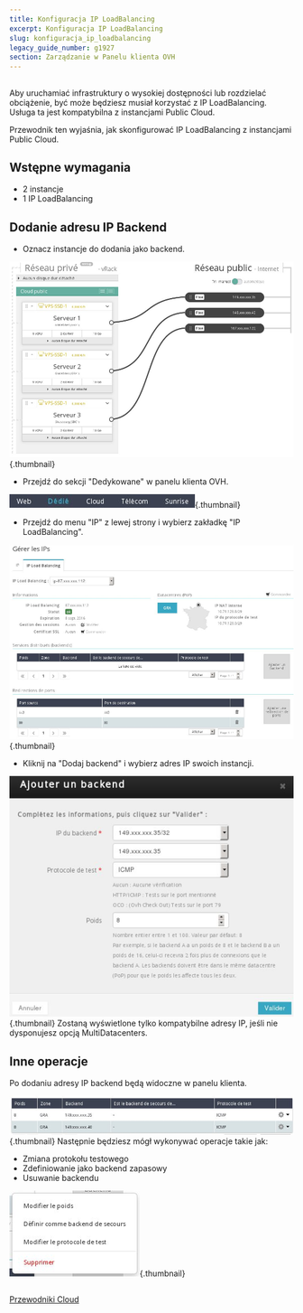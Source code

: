 ```yaml
---
title: Konfiguracja IP LoadBalancing
excerpt: Konfiguracja IP LoadBalancing
slug: konfiguracja_ip_loadbalancing
legacy_guide_number: g1927
section: Zarządzanie w Panelu klienta OVH
---
```



## 
Aby uruchamiać infrastruktury o wysokiej dostępności lub rozdzielać obciążenie, być może będziesz musiał korzystać z IP LoadBalancing.
Usługa ta jest kompatybilna z instancjami Public Cloud.

Przewodnik ten wyjaśnia, jak skonfigurować IP LoadBalancing z instancjami Public Cloud.


## Wstępne wymagania

- 2 instancje
- 1 IP LoadBalancing




## Dodanie adresu IP Backend

- Oznacz instancje do dodania jako backend.



![](images/img_2967.jpg){.thumbnail}

- Przejdź do sekcji "Dedykowane" w panelu klienta OVH.



![](images/img_2968.jpg){.thumbnail}

- Przejdź do menu "IP" z lewej strony i wybierz zakładkę "IP LoadBalancing".



![](images/img_2969.jpg){.thumbnail}

- Kliknij na "Dodaj backend" i wybierz adres IP swoich instancji.



![](images/img_2970.jpg){.thumbnail}
Zostaną wyświetlone tylko kompatybilne adresy IP, jeśli nie dysponujesz opcją MultiDatacenters.


## Inne operacje
Po dodaniu adresy IP backend będą widoczne w panelu klienta.

![](images/img_2971.jpg){.thumbnail}
Następnie będziesz mógł wykonywać operacje takie jak:

- Zmiana protokołu testowego
- Zdefiniowanie jako backend zapasowy
- Usuwanie backendu



![](images/img_2972.jpg){.thumbnail}


## 
[Przewodniki Cloud]({legacy}1785)

